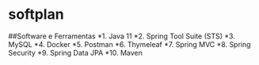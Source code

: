 # softplan
##Software e Ferramentas
    *1. Java 11
    *2. Spring Tool Suite (STS)
    *3. MySQL
    *4. Docker
    *5. Postman
    *6. Thymeleaf
    *7. Spring MVC
    *8. Spring Security
    *9. Spring Data JPA
    *10. Maven
